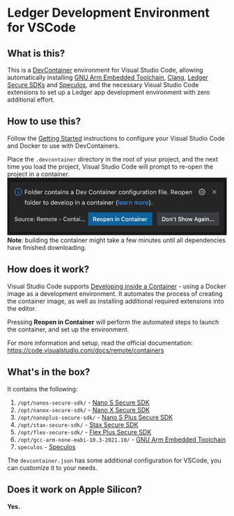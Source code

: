 # Ledger Development Environment for VSCode

## What is this?

This is a [DevContainer](https://code.visualstudio.com/docs/remote/containers) environment for Visual Studio Code, allowing automatically installing [GNU Arm Embedded Toolchain](https://developer.arm.com/tools-and-software/open-source-software/developer-tools/gnu-toolchain/gnu-rm), [Clang](https://clang.llvm.org/), [Ledger Secure SDKs](https://github.com/LedgerHQ?q=secure-sdk) and [Speculos](https://github.com/LedgerHQ/speculos), and the necessary Visual Studio Code extensions to set up a Ledger app development environment with zero additional effort.

## How to use this?

Follow the [Getting Started](https://code.visualstudio.com/docs/remote/containers#_getting-started) instructions to configure your Visual Studio Code and Docker to use with DevContainers.

Place the `.devcontainer` directory in the root of your project, and the next time you load the project, Visual Studio Code will prompt to re-open the project in a container.
![Visual Studio Code prompt to re-open the project in a container.](./imgs/vscode.png)
**Note**: building the container might take a few minutes until all dependencies have finished downloading.

## How does it work?

Visual Studio Code supports [Developing inside a Container](https://code.visualstudio.com/docs/remote/containers) - using a Docker image as a development environment. It automates the process of creating the container image, as well as installing additional required extensions into the editor.

Pressing **Reopen in Container** will perform the automated steps to launch the container, and set up the environment.

For more information and setup, read the official documentation: https://code.visualstudio.com/docs/remote/containers

## What's in the box?

It contains the following:

1. `/opt/nanos-secure-sdk/` - [Nano S Secure SDK](https://github.com/LedgerHQ/nanos-secure-sdk)
2. `/opt/nanox-secure-sdk/` - [Nano X Secure SDK](https://github.com/LedgerHQ/ledger-secure-sdk)
3. `/opt/nanoplus-secure-sdk/` - [Nano S Plus Secure SDK](https://github.com/LedgerHQ/ledger-secure-sdk)
4. `/opt/stax-secure-sdk/` - [Stax Secure SDK](https://github.com/LedgerHQ/ledger-secure-sdk)
5. `/opt/flex-secure-sdk/` - [Flex Plus Secure SDK](https://github.com/LedgerHQ/ledger-secure-sdk)
6. `/opt/gcc-arm-none-eabi-10.3-2021.10/` - [GNU Arm Embedded Toolchain](https://developer.arm.com/tools-and-software/open-source-software/developer-tools/gnu-toolchain/gnu-rm)
7. `speculos` - [Speculos](https://github.com/LedgerHQ/speculos)

The `devcontainer.json` has some additional configuration for VSCode, you can customize it to your needs.

## Does it work on Apple Silicon?

**Yes.**
